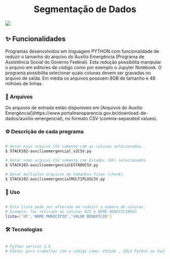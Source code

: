 <h1 align="center">Segmentação de Dados</h1>

<img src="https://img.shields.io/static/v1?label=Blog&message=Flávio Bendl&color=0dbe98&style=for-the-badge&logo=ghost"/>
<h2>✨ Funcionalidades</h2>
<p align="left">Programas desenvolvidos em linguagem PYTHON com funcionalidade de reduzir o tamanho do arquivo do Auxílio Emergência (Programa de Assistência Social do Governo Federal). Esta redução possibilita manipular o arquivo em editores de código como por exemplo o Jupyter Notebook.
O programa possibilita selecionar quais colunas devem ser gravadas no arquivo de saída.
Em média os arquivos possuem 8GB de tamanho e 48 milhões de linhas.
</p>

<h3>📂 Arquivos</h3>
<p align="left">Os arquivos de entrada estão disponíveis em [Arquivos do Auxílio Emergêncial](https://www.portaltransparencia.gov.br/download-de-dados/auxilio-emergencial), no formato CSV (comma-separated values).
</p>

<h3>⚙️ Descrição de cada programa</h3>

```bash

# Gerar novo arquivo CSV somente com as colunas selecionadas.
$ STACK102-auxilioemergencial_v2CSV.py

# Gerar novo arquivo CSV somente com Estados (UF) selecionados.
$ STACK102-auxilioemergencialESTADOCSV.py

# Gerar multiplos arquivos de tamanhos fixos (chunk).
$ STACK102-auxilioemergencialMULTIPLOSCSV.py

```

<h3>🔨 Uso</h3>

```bash

# Esta lista pode ser alterada em reduzir o número de colunas.
# Exemplo: foi retirado as colunas NIS e NOME BENEFICIARIO
lista=['UF','NOME MUNICÍPIO','VALOR BENEFÍCIO']
```

<h3>🛠 Tecnologias</h3>

```bash

# Python version 3.8
# Editor para trabalhar com o código como: VSCode , IDLE Python ou PyCharm.

```